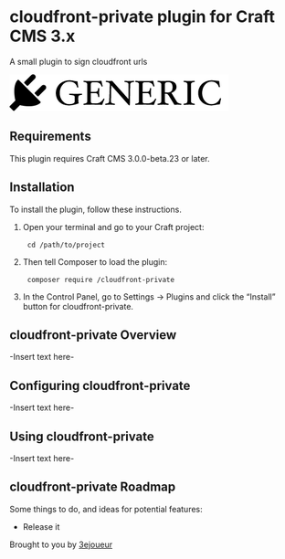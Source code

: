 # cloudfront-private plugin for Craft CMS 3.x

A small plugin to sign cloudfront urls

![Screenshot](resources/img/plugin-logo.png)

## Requirements

This plugin requires Craft CMS 3.0.0-beta.23 or later.

## Installation

To install the plugin, follow these instructions.

1. Open your terminal and go to your Craft project:

        cd /path/to/project

2. Then tell Composer to load the plugin:

        composer require /cloudfront-private

3. In the Control Panel, go to Settings → Plugins and click the “Install” button for cloudfront-private.

## cloudfront-private Overview

-Insert text here-

## Configuring cloudfront-private

-Insert text here-

## Using cloudfront-private

-Insert text here-

## cloudfront-private Roadmap

Some things to do, and ideas for potential features:

* Release it

Brought to you by [3ejoueur](https://www.3ejoueur.com)
